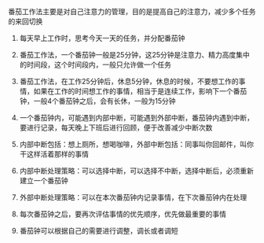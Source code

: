 番茄工作法主要是对自己注意力的管理，目的是提高自己的注意力，减少多个任务的来回切换

1. 每天早上工作时，思考今天一天的任务，并分配番茄钟

2. 番茄工作法，一个番茄钟一般是25分钟，这25分钟是注意力、精力高度集中的时间段，这个时间段内，一般只允许做一个任务

3. 番茄工作法，在工作25分钟后，休息5分钟，休息的时候，不要想工作的事情，如果在工作的时间想工作的事情，相当于是连续工作，影响下一个番茄钟，一般4个番茄钟之后，会有长休，一般为15分钟

4. 一个番茄钟内，可能遇到内部中断，可能遇到外部中断，番茄钟内遇到中断，要进行记录，每天晚上下班后进行回顾，便于改善减少中断次数

5. 内部中断包括：想上厕所，想喝咖啡，外部中断包括：同事叫你回邮件，叫你干这样活着那样的事情

6. 内部中断处理策略：可以选择中断，可以选择不中断，选择中断后，必须重新建立一个番茄钟

7. 外部中断处理策略：可以在本次番茄钟内记录事情，在下次番茄钟内在处理

8. 每次番茄钟之后，要再次评估事情的优先顺序，优先做最重要的事情

9. 番茄钟可以根据自己的需要进行调整，调长或者调短

   